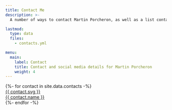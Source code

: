 ```yaml
---
title: Contact Me
description: >-
  A number of ways to contact Martin Porcheron, as well as a list containing of verified social media profiles.

lastmod:
  type: data
  files:
    - contacts.yml

menu:
  main:
    label: Contact
    title: Contact and social media details for Martin Porcheron
    weight: 4
---
```


<div class="link-palette grid mt-md-5 pt-md-0 mt-4 pt-2 text-center rounded-4"  style="--bs-gap: 1rem;">
{%- for contact in site.data.contacts -%}
<div class="link g-col-xxl-3  g-col-xl-4 g-col-lg-6 g-col-md-12 g-col-sm-6 g-col-12 shadow rounded-4">
	<a href="{%- if contact.is_email -%}mailto:{{- contact.url | replace: "mailto:", "" | encode_email -}}{%- else -%}{{- contact.url -}}{%- endif -%}" title="{{ contact.title }}" class="d-flex flex-row align-items-stretch rounded-4" style="border: 4px solid {{ contact.background }};">
    <div class="flex-shrink-0 py-3 icon" style="background-color: {{ contact.background }};">
      {{ contact.svg }}
    </div>
    <div class="flex-grow-1 align-self-center">
      {{ contact.name }}
    </div>
	</a>
</div>
{%- endfor -%}
</div>